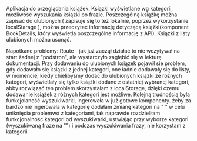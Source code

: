 Aplikacja do przeglądania książek. Ksiązki wyświetlane wg kategorii, możliwość wyszukania ksiązki po frazie.
Poszczególną książkę można zapisać do ulubionych ( zapisuje się to też lokalnie, poprzez wykorzystanie localStarage ), można przeczytac informację dotyczącą książki(komponent BookDetails, który wyświetla poszczególne informację z API).
Ksiązki z listy ulubionych można usunąć.

Napotkane problemy:
Route - jak już zaczął działać to nie wczytywał na start żadnej z "podstron", ale wystarczyło zagłębić się w lekturę dokumentacji.
Przy dodawaniu do ulubionych książek pojawił sie problem, gdy dodawało się ksiązki z jednej kategori, one ładnie dodawały się do listy, w momencie, kiedy chielibyśmy dodac do ulubionych ksiązki ze różnych kategori, wyświetlały się tylko książki dodane z ostatniej wybranej kategori, abby rozwiązać ten problem skorzystałam z localStorage, dzięki czemu dodawanie książek z różnych kategori jest możliwe.
Kolejną trudnością była funkcjolaność wyszukiwarki, ingerowała w już gotowe komponenty. żeby za bardzo nie ingerowała w kategorię dodałam zmianę kategori na " " w celu uniknięcia problemwó z kategoriami,
tak naprawde rozdzieliłam funkcjonalnośc kategori od wyszukiwarki, ustwiając przy wyborze kategori (wyszukiwaną fraze na "") i podczas wyszukiwania frazy, nie korzystam z kategorii.
